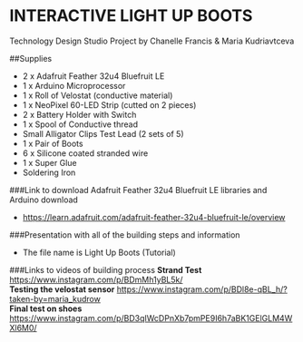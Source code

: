 # INTERACTIVE LIGHT UP BOOTS
Technology Design Studio Project by Chanelle Francis &amp; Maria Kudriavtceva

##Supplies

- 2 x Adafruit Feather 32u4 Bluefruit LE
- 1 x Arduino Microprocessor
- 1 x Roll of Velostat (conductive material)
- 1 x NeoPixel 60-LED Strip (cutted on 2 pieces)
- 2 x Battery Holder with Switch
- 1 x Spool of Conductive thread
- Small Alligator Clips Test Lead (2 sets of 5)
- 1 x Pair of Boots
- 6 x Silicone coated stranded wire
- 1 x Super Glue
- Soldering Iron

###Link to download Adafruit Feather 32u4 Bluefruit LE libraries and Arduino download
- https://learn.adafruit.com/adafruit-feather-32u4-bluefruit-le/overview

###Presentation with all of the building steps and information
- The file name is Light Up Boots (Tutorial)

###Links to videos of building process
**Strand Test** https://www.instagram.com/p/BDmMh1yBL5k/</br>
**Testing the velostat sensor** https://www.instagram.com/p/BDl8e-qBL_h/?taken-by=maria_kudrow</br>
**Final test on shoes** https://www.instagram.com/p/BD3qIWcDPnXb7pmPE9I6h7aBK1GElGLM4WXl6M0/

